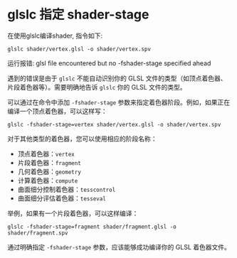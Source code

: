 # glslc 指定 shader-stage



在使用glslc编译shader, 指令如下: 

```
glslc shader/vertex.glsl -o shader/vertex.spv 
```

运行报错: glsl file encountered but no -fshader-stage specified ahead



遇到的错误是由于 `glslc` 不能自动识别你的 GLSL 文件的类型（如顶点着色器、片段着色器等）。需要明确地告诉 `glslc` 你的 GLSL 文件的类型。

可以通过在命令中添加 `-fshader-stage` 参数来指定着色器阶段。例如，如果正在编译一个顶点着色器，可以这样写：

```
glslc -fshader-stage=vertex shader/vertex.glsl -o shader/vertex.spv
```

对于其他类型的着色器，您可以使用相应的阶段名称：

- 顶点着色器：`vertex`
- 片段着色器：`fragment`
- 几何着色器：`geometry`
- 计算着色器：`compute`
- 曲面细分控制着色器：`tesscontrol`
- 曲面细分评估着色器：`tesseval`

举例，如果有一个片段着色器，可以这样编译：

```
glslc -fshader-stage=fragment shader/fragment.glsl -o shader/fragment.spv
```

通过明确指定 `-fshader-stage` 参数，应该能够成功编译你的 GLSL 着色器文件。